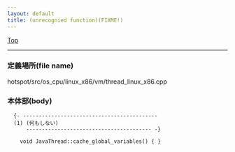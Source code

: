 ```yaml
---
layout: default
title: (unrecognied function)(FIXME!)
---
```

[Top](../index.html)

--- 
### 定義場所(file name)
hotspot/src/os_cpu/linux_x86/vm/thread_linux_x86.cpp


### 本体部(body)
```
  {- -------------------------------------------
  (1) (何もしない)
      ---------------------------------------- -}

	void JavaThread::cache_global_variables() { }
	
```


